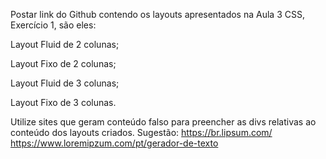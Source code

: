 Postar link do Github contendo os layouts apresentados na Aula 3 CSS, Exercício 1, são eles:


Layout Fluid de 2 colunas;

Layout Fixo de 2 colunas;

Layout Fluid de 3 colunas;

Layout Fixo de 3 colunas.


Utilize sites que geram conteúdo falso para preencher as divs relativas ao conteúdo dos layouts criados. 
Sugestão:
https://br.lipsum.com/
https://www.loremipzum.com/pt/gerador-de-texto
